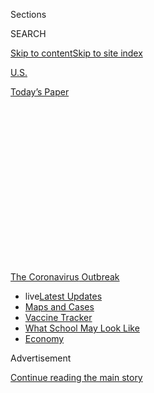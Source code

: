 <div id="app">

<div>

<div>

<div>

<div class="NYTAppHideMasthead css-1q2w90k e1suatyy0">

<div class="section css-ui9rw0 e1suatyy2">

<div class="css-eph4ug er09x8g0">

<div class="css-6n7j50">

</div>

<span class="css-1dv1kvn">Sections</span>

<div class="css-10488qs">

<span class="css-1dv1kvn">SEARCH</span>

</div>

[Skip to content](#site-content)[Skip to site
index](#site-index)

</div>

<div id="masthead-section-label" class="css-1wr3we4 eaxe0e00">

[U.S.](https://www.nytimes.com/section/us)

</div>

<div class="css-10698na e1huz5gh0">

</div>

</div>

<div id="masthead-bar-one" class="section hasLinks css-15hmgas e1csuq9d3">

<div class="css-uqyvli e1csuq9d0">

</div>

<div class="css-1uqjmks e1csuq9d1">

</div>

<div class="css-9e9ivx">

[](https://myaccount.nytimes.com/auth/login?response_type=cookie&client_id=vi)

</div>

<div class="css-1bvtpon e1csuq9d2">

[Today’s
Paper](https://www.nytimes.com/section/todayspaper)

</div>

</div>

</div>

</div>

<div data-aria-hidden="false">

<div id="site-content" data-role="main">

<div>

<div class="css-1aor85t" style="opacity:0.000000001;z-index:-1;visibility:hidden">

<div class="css-1hqnpie">

<div class="css-epjblv">

<span class="css-17xtcya">[U.S.](/section/us)</span><span class="css-x15j1o">|</span><span class="css-fwqvlz">Hurricane
Isaias Live Updates: Storm Churns Toward Florida After Hitting
Bahamas</span>

</div>

<div class="css-k008qs">

<div class="css-1iwv8en">

<span class="css-18z7m18"></span>

<div>

</div>

</div>

<span class="css-1n6z4y">https://nyti.ms/3i9sPqr</span>

<div class="css-1705lsu">

<div class="css-4xjgmj">

<div class="css-4skfbu" data-role="toolbar" data-aria-label="Social Media Share buttons, Save button, and Comments Panel with current comment count" data-testid="share-tools">

  - 
  - 
  - 
  - 
    
    <div class="css-6n7j50">
    
    </div>

  - 
  - 

</div>

</div>

</div>

</div>

</div>

</div>

<div id="NYT_TOP_BANNER_REGION" class="css-13pd83m">

<div>

<div id="styln-prism-menu-1592847958612" class="section interactive-content interactive-size-medium css-1edisqu">

<div class="css-17ih8de interactive-body">

<div id="scroll-container" class="css-1gj85ro">

[<span class="styln-title-wrap"><span class="css-1pje3qr">The
Coronavirus</span><span class="css-1pje3qr">
Outbreak</span></span>](https://www.nytimes.com/news-event/coronavirus?action=click&pgtype=Article&state=default&region=TOP_BANNER&context=storylines_menu)

  - <span class="css-kqxiym" data-emphasize="true">live</span>[Latest
    Updates](https://www.nytimes.com/2020/08/01/world/coronavirus-covid-19.html?action=click&pgtype=Article&state=default&region=TOP_BANNER&context=storylines_menu)
  - [Maps and
    Cases](https://www.nytimes.com/interactive/2020/us/coronavirus-us-cases.html?action=click&pgtype=Article&state=default&region=TOP_BANNER&context=storylines_menu)
  - [Vaccine
    Tracker](https://www.nytimes.com/interactive/2020/science/coronavirus-vaccine-tracker.html?action=click&pgtype=Article&state=default&region=TOP_BANNER&context=storylines_menu)
  - [What School May Look
    Like](https://www.nytimes.com/interactive/2020/07/29/us/schools-reopening-coronavirus.html?action=click&pgtype=Article&state=default&region=TOP_BANNER&context=storylines_menu)
  - [Economy](https://www.nytimes.com/live/2020/07/31/business/stock-market-today-coronavirus?action=click&pgtype=Article&state=default&region=TOP_BANNER&context=storylines_menu)

</div>

</div>

</div>

</div>

</div>

<div id="top-wrapper" class="css-1sy8kpn">

<div id="top-slug" class="css-l9onyx">

Advertisement

</div>

[Continue reading the main
story](#after-top)

<div class="ad top-wrapper" style="text-align:center;height:100%;display:block;min-height:250px">

<div id="top" class="place-ad" data-position="top" data-size-key="top">

</div>

</div>

<div id="after-top">

</div>

</div>

<div id="sponsor-wrapper" class="css-1hyfx7x">

<div id="sponsor-slug" class="css-19vbshk">

Supported by

</div>

[Continue reading the main
story](#after-sponsor)

<div id="sponsor" class="ad sponsor-wrapper" style="text-align:center;height:100%;display:block">

</div>

<div id="after-sponsor">

</div>

</div>

<div class="css-14oxmzc edomiq20">

<div class="css-40v4b6">

<span class="css-sgss5">LIVE UPDATES</span>

</div>

<span>Updated </span>

<div class="css-ki347z">

<span class="css-1656jku">Aug. 1, 2020, 2:04 p.m.
ET</span><span class="css-xwx5dt"></span>

</div>

<span class="css-1dv1kvn" data-aria-live="polite">Aug. 1, 2020, 2:04
p.m.
ET</span>

</div>

<div class="css-1vkm6nb ehdk2mb0">

# Hurricane Isaias Live Updates: Storm Churns Toward Florida After Hitting Bahamas

</div>

The Category 1 storm may hit Florida’s coast, further testing a state
that has been battered by the coronavirus pandemic.

<div class="css-192lewg e1oheyly0">

Right Now

Hurricane Isaias is about 140 miles southeast of Fort Lauderdale, moving
slowly toward the state with winds swirling at about 75 miles per
hour.

</div>

<div class="section meteredContent css-1r7ky0e" name="articleBody" itemprop="articleBody">

<div class="css-19qgada">

### Here’s what you need to know:

  - [The storm is moving toward Florida’s coastline.](#link-1cd8e207)
  - [Shelters began opening in Palm Beach County](#link-45d987d2)
  - [Nursing homes, already tested by the pandemic, may be
    vulnerable.](#link-1257f12e)
  - [Florida is closing state-run coronavirus testing sites in the
    storm’s path.](#link-65b0758c)
  - [Forecasters predicted an active hurricane season, and it seems they
    were right.](#link-41916cd2)
  - [Astronauts may have to delay return from the International Space
    Station.](#link-4b87d643)

</div>

![<span class="css-16f3y1r e13ogyst0">Gov. Ron DeSantis said he had
issued a state of emergency for counties on Florida’s east coast, and
that President Trump approved FEMA assistance for the
state.</span><span class="css-cch8ym"><span class="css-1dv1kvn">Credit</span><span class="css-cnj6d5 e1z0qqy90" itemprop="copyrightHolder"><span class="css-1ly73wi e1tej78p0">Credit...</span><span>Saul
Martinez for The New York
Times</span></span></span>](https://static01.nyt.com/images/2020/08/01/business/01floriday-vid/01floriday-vid-videoSixteenByNine3000.jpg)

<div class="css-1fanzo5 StoryBodyCompanionColumn">

<div class="css-53u6y8">

## 

<div id="link-1cd8e207" class="css-105iojl">

</div>

<div>

<span height="1"></span>

</div>

The storm is moving toward Florida’s coastline.

Florida was preparing for wind gusts up to 80 miles per hour and
dangerous coastal surf on Saturday as Hurricane Isaias churned toward
the state’s coastline.

The storm, a Category 1 hurricane, [raked parts of Puerto Rico and the
Dominican
Republic](https://www.nytimes.com/2020/07/31/us/hurricane-isaias.html)
and began battering the Bahamas early Saturday.

Forecasters said on Saturday that Isaias’s projected path had shifted
slightly eastward, and could potentially make landfall over Palm Beach,
Jacksonville and other coastal cities in the hurricane’s possible path.

Miami is no longer in the [“cone” that signals the hurricane’s possible
paths](https://www.nytimes.com/2018/09/11/climate/hurricane-evacuation-path-forecasts.html),
but the National Weather Service
[warned](https://forecast.weather.gov/showsigwx.php?warnzone=FLZ073&warncounty=FLC086&firewxzone=FLZ073&local_place1=3%20Miles%20W%20Palm%20Springs%20North%20FL&product1=Hurricane+Local+Statement&lat=25.9366&lon=-80.3793#.XyWaz_hKjOQ)
that the region could still see floods from heavy rain and damage from
strong winds.

</div>

</div>

<div class="css-1fanzo5 StoryBodyCompanionColumn">

<div class="css-53u6y8">

Up the coast, officials in Georgia, South Carolina and North Carolina
were closely monitoring the storm, which is expected to move north and
could scrape the coasts of any of those states.

Like Florida, those three states have seen a dramatic rise in new
reported cases of the coronavirus since mid-June, and more recently,
health officials have warned that their health-care systems could be
strained beyond capacity with the flood of new patients. Emergency
management officials have been drawing up new plans to deal with people
fleeing amid the virus, including placing people in hotel rooms instead
of congregate shelters like basketball gyms.

Even so, Keith Acree, a North Carolina emergency management spokesman,
said the state was urging coastal residents to make plans to stay with
family or friends further inland. “A shelter this year is not really
where you want to be this year during a pandemic,” he said.

As of 2 p.m., the hurricane was about 140 miles southeast of Fort
Lauderdale and moving toward the coast at about 12 miles per hour. Its
winds were swirling at about 75 m.p.h.

In Florida, a hurricane warning remained in effect from Boca Raton to
the northern edge of Volusia County, which includes Daytona Beach. A
hurricane watch also remained in effect from southern Broward County to
south of Boca Raton. There could be storm surges up to four feet high.

</div>

</div>

<div class="css-1fanzo5 StoryBodyCompanionColumn">

<div class="css-53u6y8">

The storm is expected to weaken be off the coast of Georgia on Monday
morning, and off the coast of South Carolina by Monday
evening.

</div>

</div>

<div class="css-1sngw6j">

[](https://www.nytimes.com/interactive/2020/07/31/us/hurricane-isaias-tracker-map.html)

<div class="css-1eoytci">

![](https://static01.nyt.com/images/2020/07/31/us/hurricane-isaias-tracker-map-promo-1596209917104/hurricane-isaias-tracker-map-promo-1596209917104-articleLarge-v3.jpg)

</div>

<div class="css-1rha1bf">

## Hurricane Isaias Tracking Map

Hurricane Isaias could reach Florida on Saturday.

</div>

</div>

<div class="css-1fanzo5 StoryBodyCompanionColumn">

<div class="css-53u6y8">

## 

<div id="link-45d987d2" class="css-105iojl">

</div>

<div>

<span height="1"></span>

</div>

Shelters began opening in Palm Beach County

Palm Beach County opened four general population centers at one middle
school and three high schools Saturday morning as Hurricane Isaias
continued to stretch up the Atlantic Coast. The shelters are available
only to residents who live in mobile homes or “sub-standard” housing,
the county
[said](https://discover.pbcgov.org/Lists/Newsroom/NewsDispForm.aspx?ID=3014).

Individuals older than 2 will be required to wear face coverings, and
temperature screenings will be conducted for all residents who want to
enter the shelters. The county noted that social distancing protocols
would be in effect, and families staying at the shelters would be kept
further apart from each other. The county also said it would open one
pet friendly shelter for animals.

Still, county officials on Friday urged residents to stay home and avoid
congregating in settings like shelters, if possible. For those living in
less stable housing, such as mobile homes, officials recommended
sheltering with a family member or friend who resides in a sturdy home,
or relocating to a hotel.

“There is Covid in every aspect of your hurricane preparedness needs,”
said Bill Johnson, the Emergency Management Director for Palm Beach
County at the news conference on Friday. “Shelters should be considered
your last resort.”

</div>

</div>

<div class="css-cfo9c3">

</div>

<div class="css-1fanzo5 StoryBodyCompanionColumn">

<div class="css-53u6y8">

## 

<div id="link-1257f12e" class="css-105iojl">

</div>

<div>

<span height="1"></span>

</div>

Nursing homes, already tested by the pandemic, may be vulnerable.

Three years after [a dozen nursing home residents died during Hurricane
Irma](https://www.nytimes.com/2019/08/24/us/4-charged-holywood-hills-deaths-hurricane-irma-florida.html),
Florida’s former ombudsman warned that Hurricane Isaias will test
nursing homes already battling the coronavirus pandemic.

</div>

</div>

<div class="css-1fanzo5 StoryBodyCompanionColumn">

<div class="css-53u6y8">

Lawmakers passed regulations after air-conditioners failed at one home
in 2017, leading to heat-related deaths. They mandated that nursing
homes install backup generators in case of severe weather.

But this May, the state issued 95 variances — passes that allow
facilities to operate despite noncompliance — to nursing homes that had
not met the emergency requirements, [according to The Miami
Herald](https://www.miamiherald.com/article242595251.html).

The former ombudsman, Brian Lee, who now runs Families for Better Care,
an advocacy group for nursing home and elder-care residents, said he
doubted state officials who said the nursing homes were prepared.

“I can’t imagine that these facilities are prepped and ready to handle a
pandemic and a hurricane simultaneously,” Mr. Lee said. “They are going
to be over their heads and under water. It is a total recipe for
disaster.”

Kristen Knapp, a spokeswoman for the Florida Health Care Association,
which lobbies for nursing homes, said that not every nursing home that
applied for a variance was without a generator. Some facilities applied
for other reasons, including that they had not been able to perform
inspections because of the coronavirus, she said.

According to [records from Florida’s Agency for Health Care
Administration](http://apps.ahca.myflorida.com/dm_web/\(S\(1v0gkxzpdxlo2x3vtgyf1qxk\)\)/doc_results_fo.aspx),
some nursing homes that were approved for variances were without
generators as recently as March, and were allowed to operate without
generators until June 1.

</div>

</div>

<div class="css-1fanzo5 StoryBodyCompanionColumn">

<div class="css-53u6y8">

An agency spokesman said in an email that all nursing homes and assisted
living facilities have generators on site.

Some facilities plan to shelter in place rather than evacuate residents.
Mr. Lee said he was concerned that social distancing would be impossible
if dozens of residents were gathered in a common space.

“You get 120 residents and their caregivers in a large room in the
middle of a pandemic — social distancing is out the window,” Mr. Lee
said. “This pandemic is really a threat to the residents in these
facilities, not just from a health care perspective, but for natural
disasters as well.”

## 

<div id="link-65b0758c" class="css-105iojl">

</div>

<div>

<span height="1"></span>

</div>

Florida is closing state-run coronavirus testing sites in the storm’s
path.

</div>

</div>

<div class="css-79elbk" data-testid="photoviewer-wrapper">

<div class="css-z3e15g" data-testid="photoviewer-wrapper-hidden">

</div>

<div class="css-1a48zt4 ehw59r15" data-testid="photoviewer-children">

![<span class="css-16f3y1r e13ogyst0" data-aria-hidden="true">A
coronavirus testing center at Hard Rock Stadium in Miami was closed
because of the threat of Hurricane
Isaias.</span><span class="css-cnj6d5 e1z0qqy90" itemprop="copyrightHolder"><span class="css-1ly73wi e1tej78p0">Credit...</span><span>Daniel
A. Varela/Miami Herald, via Associated
Press</span></span>](https://static01.nyt.com/images/2020/08/01/us/politics/01isaias-briefing-testing/merlin_175172862_29a53906-3430-4d01-a267-6898ed0789e7-articleLarge.jpg?quality=75&auto=webp&disable=upscale)

</div>

</div>

<div class="css-1fanzo5 StoryBodyCompanionColumn">

<div class="css-53u6y8">

Gov. Ron DeSantis said on Friday that state-run coronavirus testing
sites, which are mostly housed under tents at outdoor venues, will be
closed if they are within Hurricane Isaias’s anticipated path.

Many testing sites would be unsafe for lab personnel during the storm’s
wind and rain, Mr. DeSantis said [during a news
conference](https://www.youtube.com/watch?v=FsKIF5je_bo) on Friday. Labs
run by private companies, hospitals and local county health departments
[will not be
affected](https://www.floridadisaster.org/news-media/news/20200729-all-state-supported-testing-sites-temporarily-close-for-potential-tropical-cyclone-nine/)
by the state’s closure.

The governor, a Republican, had planned to close all of the state’s
testing sites from Friday to Wednesday. But the Division of Emergency
Management eventually said it would keep testing sites open in counties
that should be unaffected.

</div>

</div>

<div class="css-1fanzo5 StoryBodyCompanionColumn">

<div class="css-53u6y8">

In Miami-Dade County, the center of Florida’s coronavirus outbreak,
Mayor Carlos Gimenez ordered the county-run sites to close from Friday
until at least Monday.

The county has recorded more than 20,000 cases in the past seven days.

“We have thousands of tests that will not be conducted until we get
these test sites up and running again,” Mr. Gimenez said during a news
conference on Friday. “We have to put safety first.”

On Thursday, Florida recorded 253 deaths, the state’s most deaths in a
single day. While the number of daily new cases has declined in the
second half of July, [the number of daily
deaths](https://www.nytimes.com/interactive/2020/us/florida-coronavirus-cases.html)
has trended upward.

## 

<div id="link-41916cd2" class="css-105iojl">

</div>

<div>

<span height="1"></span>

</div>

Forecasters predicted an active hurricane season, and it seems they were
right.

Because of warm ocean temperatures and other conditions this year,
[weather experts said in
May](https://www.nytimes.com/2020/05/21/climate/hurricane-season-2020-noaa.html)
that there would probably be more than the average of 12 named storms.

The season, which runs from June 1 to November 30, is only one-third
over, and Hurricane Isaias is already its ninth named storm, which
requires maximum sustained winds above 38 miles per hour.

June and July are usually quiet, which means the 2020 season could
approach [the record of 27 named storms set
in 2005](https://slack-redir.net/link?url=https%3A%2F%2Fwww.nhc.noaa.gov%2Fdata%2Ftcr%2Findex.php%3Fseason%3D2005%26basin%3Datl)
— the only time the National Hurricane Center had to use Greek letters
for some names.

Two factors combine to make the August to October period more active.
Ocean warmth, which provides the energy that fuels tropical storms and
hurricanes, reaches its peak in late summer. And differential winds that
can weaken storms by disrupting their rotating, or cyclonic, structure
are at their quietest.

</div>

</div>

<div class="css-1fanzo5 StoryBodyCompanionColumn">

<div class="css-53u6y8">

Of the nine storms so far, seven were tropical storms, with wind speeds
below 74 miles an hour. The first hurricane, Hanna, [which struck South
Texas last
week](https://www.nytimes.com/2020/07/26/us/virus-texas-storm.html), was
a Category 1 storm, with winds below 96 m.p.h. and so far Isaias’s
strength is about the same.

So while the season is busy, it remains to be seen whether another of
the predictions by the experts at the National Oceanic and Atmospheric
Administration are borne out. They forecast that three to six storms
this season would be major hurricanes, with sustained winds of 111
m.p.h. or higher.

## 

<div id="link-4b87d643" class="css-105iojl">

</div>

<div>

<span height="1"></span>

</div>

Astronauts may have to delay return from the International Space
Station.

</div>

</div>

<div id="spacex-splashdown-map" class="section interactive-content interactive-size-scoop css-vvpmgj" data-id="100000007267238">

## Returning to Earth

The SpaceX Crew Dragon is scheduled to splash down near Florida on
Sunday, though [Hurricane
Isaias](https://www.nytimes.com/interactive/2020/07/31/us/hurricane-isaias-tracker-map.html)
could change those
plans.

<div class="css-17ih8de interactive-body" data-sourceid="100000007267238">

<div id="g-map-box" class="ai2html">

<div id="g-map-900" class="g-artboard" style="width:900px; height:527.999999999999px;" data-aspect-ratio="1.705" data-min-width="900">

<div style="">

</div>

![](data:image/gif;base64,R0lGODlhCgAKAIAAAB8fHwAAACH5BAEAAAAALAAAAAAKAAoAAAIIhI+py+0PYysAOw==)

<div id="g-ai0-1" class="g-legend g-aiAbs g-aiPointText" style="top:1.9408%;margin-top:-9.2px;left:-0.0658%;width:82px;">

Category

</div>

<div id="g-ai0-2" class="g-legend g-aiAbs g-aiPointText" style="top:1.9479%;margin-top:-9.3px;left:9.2916%;width:31px;">

2

</div>

<div id="g-ai0-3" class="g-legend g-aiAbs g-aiPointText" style="top:1.9479%;margin-top:-9.3px;left:12.8958%;width:31px;">

1

</div>

<div id="g-ai0-4" class="g-legend g-aiAbs g-aiPointText" style="top:1.9479%;margin-top:-9.3px;left:16.5%;width:111px;">

Tropical
storm

</div>

<div id="g-ai0-5" class="g-legend g-aiAbs g-aiPointText" style="top:1.9479%;margin-top:-9.3px;right:9.2972%;width:248px;">

<span class="g-cstyle0">Forecasted path</span> of Hurricane
Isaias

</div>

<div id="g-ai0-6" class="g-labels g-aiAbs g-aiPointText" style="top:33.9498%;margin-top:-9.3px;left:86.1296%;margin-left:-57px;width:114px;">

Atlantic
Ocean

</div>

<div id="g-ai0-7" class="g-labels g-aiAbs g-aiPointText" style="top:35.4573%;margin-top:-8.2px;left:58.5363%;width:90px;">

Mon. 2
a.m.

</div>

<div id="g-ai0-8" class="g-labels g-aiAbs g-aiPointText" style="top:41.7691%;margin-top:-28.5px;left:20.1279%;margin-left:-75px;width:150px;">

Seven possible

splashdown
sites

(approximate)

</div>

<div id="g-ai0-9" class="g-labels g-aiAbs g-aiPointText" style="top:69.7453%;margin-top:-9.3px;left:13.5276%;margin-left:-56px;width:112px;">

Gulf of
Mexico

</div>

<div id="g-ai0-10" class="g-labels g-aiAbs g-aiPointText" style="top:71.4421%;margin-top:-8.2px;left:65.8522%;width:87px;">

Sun. 2
a.m.

</div>

<div id="g-ai0-11" class="g-labels g-aiAbs g-aiPointText" style="top:88.1087%;margin-top:-8.2px;left:72.4291%;width:84px;">

Sat. 2
a.m.

</div>

<div id="g-ai0-12" class="g-legend g-aiAbs g-aiPointText" style="top:97.2059%;margin-top:-8.2px;left:1.0052%;width:157px;">

Last updated Sat. 9
a.m.

</div>

</div>

<div id="g-map-600" class="g-artboard" style="width:600px; height:528px;" data-aspect-ratio="1.136" data-min-width="600" data-max-width="899">

<div style="">

</div>

![](data:image/gif;base64,R0lGODlhCgAKAIAAAB8fHwAAACH5BAEAAAAALAAAAAAKAAoAAAIIhI+py+0PYysAOw==)

<div id="g-ai1-1" class="g-legend g-aiAbs g-aiPointText" style="top:1.7514%;margin-top:-9.2px;left:0%;width:82px;">

Category

</div>

<div id="g-ai1-2" class="g-legend g-aiAbs g-aiPointText" style="top:1.7585%;margin-top:-9.3px;left:14.0361%;width:31px;">

2

</div>

<div id="g-ai1-3" class="g-legend g-aiAbs g-aiPointText" style="top:1.7585%;margin-top:-9.3px;left:19.4424%;width:31px;">

1

</div>

<div id="g-ai1-4" class="g-legend g-aiAbs g-aiPointText" style="top:1.7585%;margin-top:-9.3px;left:24.8486%;width:111px;">

Tropical
storm

</div>

<div id="g-ai1-5" class="g-legend g-aiAbs g-aiPointText" style="top:1.7585%;margin-top:-9.3px;right:13.5138%;width:248px;">

<span class="g-cstyle0">Forecasted path</span> of Hurricane
Isaias

</div>

<div id="g-ai1-6" class="g-labels g-aiAbs g-aiPointText" style="top:36.4042%;margin-top:-8.2px;left:77.2183%;width:90px;">

Mon. 2
a.m.

</div>

<div id="g-ai1-7" class="g-labels g-aiAbs g-aiPointText" style="top:41.5797%;margin-top:-28.5px;left:18.6239%;margin-left:-75px;width:150px;">

Seven possible

splashdown
sites

(approximate)

</div>

<div id="g-ai1-8" class="g-labels g-aiAbs g-aiPointText" style="top:69.7452%;margin-top:-9.3px;left:27.3457%;margin-left:-56px;width:112px;">

Gulf of
Mexico

</div>

<div id="g-ai1-9" class="g-labels g-aiAbs g-aiPointText" style="top:72.3891%;margin-top:-8.2px;left:88.4137%;width:87px;">

Sun. 2
a.m.

</div>

<div id="g-ai1-10" class="g-labels g-aiAbs g-aiPointText" style="top:88.8664%;margin-top:-8.2px;right:5.2689%;width:84px;">

Sat. 2
a.m.

</div>

<div id="g-ai1-11" class="g-legend g-aiAbs g-aiPointText" style="top:97.0165%;margin-top:-8.2px;left:1.7731%;width:157px;">

Last updated Sat. 9
a.m.

</div>

</div>

<div id="g-map-335" class="g-artboard" style="max-width: 335px;max-height: 335px" data-aspect-ratio="1" data-min-width="0" data-max-width="599">

<div style="padding: 0 0 100% 0;">

</div>

![](data:image/gif;base64,R0lGODlhCgAKAIAAAB8fHwAAACH5BAEAAAAALAAAAAAKAAoAAAIIhI+py+0PYysAOw==)

<div id="g-ai2-1" class="g-legend_copy g-aiAbs g-aiPointText" style="top:2.7605%;margin-top:-9.2px;left:0%;width:82px;">

Category

</div>

<div id="g-ai2-2" class="g-legend_copy g-aiAbs g-aiPointText" style="top:2.7716%;margin-top:-9.3px;left:25.1393%;width:31px;">

2

</div>

<div id="g-ai2-3" class="g-legend_copy g-aiAbs g-aiPointText" style="top:2.7716%;margin-top:-9.3px;left:34.8222%;width:31px;">

1

</div>

<div id="g-ai2-4" class="g-legend_copy g-aiAbs g-aiPointText" style="top:2.7716%;margin-top:-9.3px;left:44.505%;width:111px;">

Tropical
storm

</div>

<div id="g-ai2-5" class="g-legend_copy g-aiAbs g-aiPointText" style="top:9.3388%;margin-top:-9.3px;left:0%;width:248px;">

<span class="g-cstyle0">Forecasted path</span> of Hurricane
Isaias

</div>

<div id="g-ai2-6" class="g-labels_copy g-aiAbs g-aiPointText" style="top:43.9348%;margin-top:-13.2px;left:84.7234%;width:52px;">

Mon.

2
a.m.

</div>

<div id="g-ai2-7" class="g-labels_copy g-aiAbs g-aiPointText" style="top:52.2958%;margin-top:-27.2px;left:3.5798%;width:135px;">

Seven possible

splashdown
sites

(approximate)

</div>

<div id="g-ai2-8" class="g-labels_copy g-aiAbs g-aiPointText" style="top:76.1834%;margin-top:-8.2px;left:42.4574%;margin-left:-49.5px;width:99px;">

Gulf of
Mexico

</div>

<div id="g-ai2-9" class="g-labels_copy g-aiAbs g-aiPointText" style="top:81.5468%;margin-top:-13.2px;left:87.1088%;width:52px;">

Sun.

2
a.m.

</div>

<div id="g-ai2-10" class="g-legend_copy g-aiAbs g-aiPointText" style="top:95.5903%;margin-top:-7.2px;left:2.2802%;width:146px;">

Last updated Sat. 9 a.m.

</div>

</div>

</div>

</div>

By The New York Times | Sources: NASA, National Hurricane Center,
Mapbox, OpenStreetMap

</div>

<div class="css-1fanzo5 StoryBodyCompanionColumn">

<div class="css-53u6y8">

Florida-bound travelers facing delays because of Hurricane Isaias may
include two astronauts scheduled to depart from the International Space
Station on Saturday.

The astronauts, Robert L. Behnken and Douglas G. Hurley, blasted off to
the space station in May in the Crew Dragon capsule built and operated
by SpaceX, the rocket company started by Elon Musk. They are scheduled
to splash down on Sunday afternoon, but the hurricane is complicating
that plan.

NASA and SpaceX have seven potential sites in the Atlantic Ocean and
Gulf of Mexico where the capsule and its passengers can splash down. But
the track of Isaias ruled out the three in the Atlantic.

At the splashdown site, winds must be less than 10 miles per hour, and
there are additional constraints on waves and rain. In addition,
helicopters that take part in the recovery of the capsule must be able
to fly and land safely.

</div>

</div>

<div class="css-1fanzo5 StoryBodyCompanionColumn">

<div class="css-53u6y8">

Conditions may be calm enough at the two westernmost splashdown sites,
off Pensacola and Panama City. If the two astronauts cannot leave on
Saturday, NASA could decide to push back the departure by one day.

Reporting was contributed by Nicholas Bogel-Burroughs, Kenneth Chang,
Richard Fausset, Henry Fountain, Giulia McDonnell Nieto del Rio,Frances
Robles and Will Wright.

</div>

</div>

<div>

</div>

</div>

<div>

</div>

<div>

</div>

<div>

</div>

<div>

<div id="bottom-wrapper" class="css-1ede5it">

<div id="bottom-slug" class="css-l9onyx">

Advertisement

</div>

[Continue reading the main
story](#after-bottom)

<div id="bottom" class="ad bottom-wrapper" style="text-align:center;height:100%;display:block;min-height:90px">

</div>

<div id="after-bottom">

</div>

</div>

</div>

</div>

</div>

## Site Index

<div>

</div>

## Site Information Navigation

  - [© <span>2020</span> <span>The New York Times
    Company</span>](https://help.nytimes.com/hc/en-us/articles/115014792127-Copyright-notice)

<!-- end list -->

  - [NYTCo](https://www.nytco.com/)
  - [Contact
    Us](https://help.nytimes.com/hc/en-us/articles/115015385887-Contact-Us)
  - [Work with us](https://www.nytco.com/careers/)
  - [Advertise](https://nytmediakit.com/)
  - [T Brand Studio](http://www.tbrandstudio.com/)
  - [Your Ad
    Choices](https://www.nytimes.com/privacy/cookie-policy#how-do-i-manage-trackers)
  - [Privacy](https://www.nytimes.com/privacy)
  - [Terms of
    Service](https://help.nytimes.com/hc/en-us/articles/115014893428-Terms-of-service)
  - [Terms of
    Sale](https://help.nytimes.com/hc/en-us/articles/115014893968-Terms-of-sale)
  - [Site
    Map](https://spiderbites.nytimes.com)
  - [Help](https://help.nytimes.com/hc/en-us)
  - [Subscriptions](https://www.nytimes.com/subscription?campaignId=37WXW)

</div>

</div>

</div>

</div>
